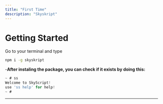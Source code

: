 ```yaml
---
title: "First Time"
description: "Skyskript"
---
```

# Getting Started 
Go to your terminal and type 
```sh
npm i -g skyskript
```
-**After instaling the package, you can check if it exists by doing this:**
```js
~ # ss
Welcome to SkyScript!
use 'ss help' for help!
~ #
```
---
